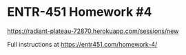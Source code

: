 # ENTR-451 Homework #4

https://radiant-plateau-72870.herokuapp.com/sessions/new

Full instructions at https://entr451.com/homework-4/